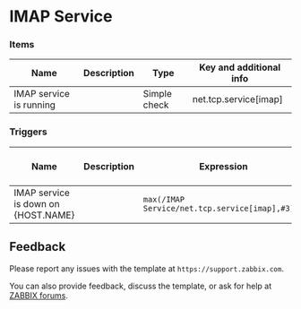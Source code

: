 
# IMAP Service


### Items

|Name|Description|Type|Key and additional info|
|----|-----------|----|-----------------------|
|IMAP service is running| |Simple check|net.tcp.service[imap]|

### Triggers

|Name|Description|Expression|Severity|Dependencies and additional info|
|----|-----------|----------|--------|--------------------------------|
|IMAP service is down on {HOST.NAME}||`max(/IMAP Service/net.tcp.service[imap],#3)=0`|Average||

## Feedback

Please report any issues with the template at `https://support.zabbix.com`.

You can also provide feedback, discuss the template, or ask for help at [ZABBIX forums](https://www.zabbix.com/forum/zabbix-suggestions-and-feedback).
